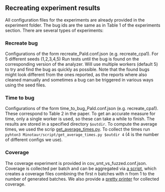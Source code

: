 ## Recreating experiment results
All configuration files for the experiments are already provided in the experiment folder. 
The bug ids are the same as in Table 1 of the experiments section.
There are several types of experiments:

### Recreate bug
Configurations of the form recreate_PaId.conf.json (e.g. recreate_cpa1).
For 5 different seeds (1,2,3,4,5) Run tests until the bug is found on the corresponding version of the analyzer.
Will use multiple workers (default 5) to try and find the bug as quickly as possible.
Note that the found bugs might look different from the ones reported, as the reports where also cleaned manually and sometimes a bug can be triggered in various ways using the seed files. 

### Time to bug
Configurations of the form time_to_bug_PaId.conf.json (e.g. recreate_cpa1).
These correspond to Table 2 in the paper. To get an accurate measure for time, only a single worker is used, so these can take a while to finish.
The results are stored in a specified directory `$outdir`. To compute the average times, we used the scrip [get_average_times.py](scripts/get_average_times.py).
To collect the times run `pyhton3 Minotaur/script/get_average_times.py $outdir 4` (4 is the number of different configs we use).

### Coverage
The coverage experiment is provided in cov_smt_vs_fuzzed.conf.json.
Coverage is collected per batch and can be aggregated via [a script](scripts/merge_coverage.py), which creates a coverage files combining the first n batches with n from 1 to the number of generated batches. 
We also provide a [pretty printer](script/plot_coverage.py) for collected coverage. 
